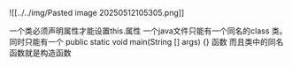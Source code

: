 ![[../../img/Pasted image 20250512105305.png]]

一个类必须声明属性才能设置this.属性
一个java文件只能有一个同名的class 类。同时只能有一个
public static void main(String [] args) {} 函数
而且类中的同名函数就是构造函数
